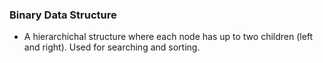 ### Binary Data Structure
- A hierarchichal structure where each node has up to two children (left and right). Used for searching and sorting.
